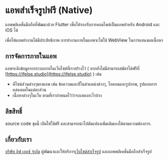 # แอพสำเร็จรูปฟรี (Native)
แอพพลิเคชั่นมือถือที่พัฒนาด้วย Flutter เพื่อให้รองรับการคอมไพล์เป็นแอพสำหรับ Android และ iOS ได้  

เพื่อให้แอพทำงานได้มีประสิทธิภาพ การทำงานภายในแอพจะไม่ใช้ WebView ในการแสดงผลเนื้อหา


## การจัดการภายในแอพ
แอพจะดึงข้อมูลจากระบบภายในเว็บไซต์ที่เราสร้างไว้ ( หากยังไม่มีสามารถสมัครได้ฟรีที่ [https://ifelse.studio](https://ifelse.studio) ) เช่น
- ดีไซน์ส่วนต่างๆของแอพ เช่น ข้อความและสีในตำแหน่งต่างๆ, ไอคอนและรูปภาพ, รูปแบบการแสดงผลในแต่ละส่วน
- เนื้อหาต่างๆในเว็บ ตามที่เรากำหนดไว้ว่าจะแสดงอะไรบ้าง


## ลิขสิทธิ์
source code ชุดนี้ เปิดให้ใช้ฟรี และสามารถนำไปดัดแปลงเพิ่มเติมเองได้ตามความต้องการ.

## เกี่ยวกับเรา
[บริษัท อิฟ เอลซ์ จำกัด](https://ifelse.co.th) ผู้พัฒนาและให้บริการ[เว็บไซต์สำเร็จรูป](https://ifelse.studio) และแอพพลิเคชั่นมือถือสำเร็จรูป